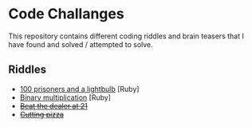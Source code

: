 # Code Challanges

This repository contains different coding riddles and brain teasers that I have
found and solved / attempted to solve.

## Riddles

* [100 prisoners and a lightbulb](100_prisoners_and_a_lightbulb) [Ruby]
* [Binary multiplication](binary_multiplication) [Ruby]
* ~~[Beat the dealer at 21](beat_the_dealer_at_21)~~
* ~~[Cutting pizza](cutting_pizza)~~
